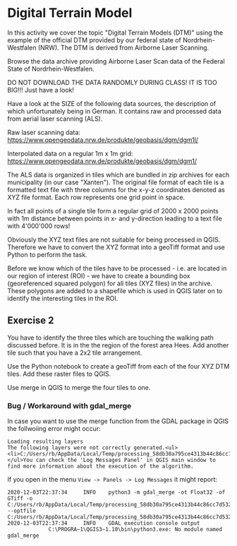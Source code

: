 # Digital Terrain Model

In this activity we cover the topic "Digital Terrain Models (DTM)" using the example of the official DTM provided by our federal state of Nordrhein-Westfalen (NRW). The DTM is derived from Airborne Laser Scanning.

Browse the data archive providing Airborne Laser Scan data of the Federal State of Nordrhein-Westfalen.

DO NOT DOWNLOAD THE DATA RANDOMLY DURING CLASS! IT IS TOO BIG!!! Just have a look!

Have a look at the SIZE of the following data sources, the description of which unfortunately being in German. It contains raw and processed data from aerial laser scanning (ALS).

Raw laser scanning data: https://www.opengeodata.nrw.de/produkte/geobasis/dgm/dgm1l/

Interpolated data on a regular 1m x 1m grid: https://www.opengeodata.nrw.de/produkte/geobasis/dgm/dgm1/

The ALS data is organized in tiles which are bundled in zip archives for each municipality (in our case "Xanten"). The original file format of each tile is a formatted text file with three columns for the x-y-z coordinates denoted as XYZ file format. Each row represents one grid point in space.

In fact all points of a single tile form a regular grid of 2000 x 2000 points with 1m distance between points in x- and y-direction leading to a text file with 4'000'000 rows!

Obviously the XYZ text files are not suitable for being processed in QGIS. Therefore we have to convert the XYZ format into a geoTiff format and use Python to perform the task.

Before we know which of the tiles have to be processed - i.e. are located in our region of interest (ROI) - we have to create a bounding box (georeferenced squared polygon) for all tiles (XYZ files) in the archive. These polygons are added to a shapefile which is used in QGIS later on to identify the interesting tiles in the ROI.

## Exercise 2

You have to identify the three tiles which are touching the walking path discussed before. It is in the the region of the forest area Hees. Add another tile such that you have a 2x2 tile arrangement.

Use the Python notebook to create a geoTiff from each of the four XYZ DTM tiles. Add these raster files to QGIS.

Use merge in QGIS to merge the four tiles to one.

### Bug / Workaround with gdal_merge

In case you want to use the merge function from the GDAL package in QGIS the follwoiing error might occur:

```
Loading resulting layers
The following layers were not correctly generated.<ul><li>C:/Users/rb/AppData/Local/Temp/processing_58db30a795ce4313b44c86cc7d532f30/4f0ee0869b39443090c70138b8df76ec/OUTPUT.tif</li></ul>You can check the 'Log Messages Panel' in QGIS main window to find more information about the execution of the algorithm.
```

If you open in the menu `View -> Panels -> Log Messages` it might report:

```
2020-12-03T22:37:34     INFO    python3 -m gdal_merge -ot Float32 -of GTiff -o C:/Users/rb/AppData/Local/Temp/processing_58db30a795ce4313b44c86cc7d532f30/4f0ee0869b39443090c70138b8df76ec/OUTPUT.tif --optfile C:/Users/rb/AppData/Local/Temp/processing_58db30a795ce4313b44c86cc7d532f30/086903d548304f34b6db8c98339f9529/mergeInputFiles.txt
2020-12-03T22:37:34     INFO    GDAL execution console output
             C:\PROGRA~1\QGIS3~1.10\bin\python3.exe: No module named gdal_merge
```



